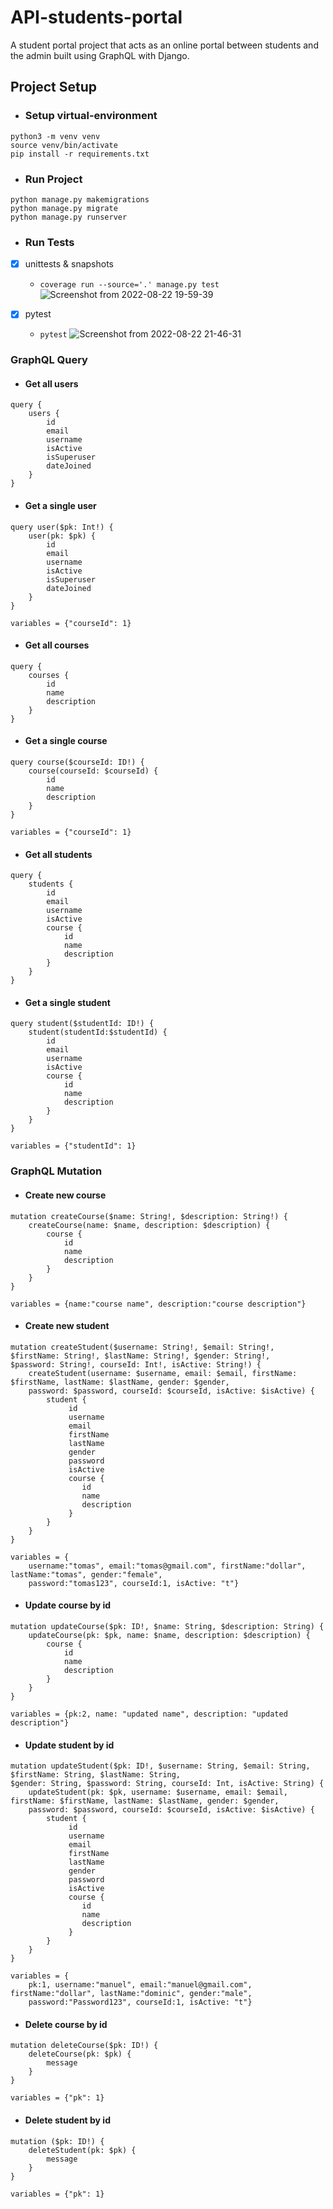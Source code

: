 # API-students-portal
A student portal project that acts as an online portal between students and the admin built using GraphQL with Django.

## Project Setup

- ### Setup virtual-environment
```
python3 -m venv venv
source venv/bin/activate
pip install -r requirements.txt
```

- ### Run Project
```
python manage.py makemigrations
python manage.py migrate
python manage.py runserver
```

- ### Run Tests
 - [x] unittests & snapshots
    - ```coverage run --source='.' manage.py test```
    ![Screenshot from 2022-08-22 19-59-39](https://user-images.githubusercontent.com/50827537/185996421-f0fd563c-d969-4a86-8fe5-383048cf3fc3.png)

 - [x] pytest
    - ```pytest```
    ![Screenshot from 2022-08-22 21-46-31](https://user-images.githubusercontent.com/50827537/185996445-5241ef29-39d8-4943-bcb9-80138f459e78.png)

### GraphQL Query

- #### Get all users
```
query {
    users {
        id
        email
        username
        isActive
        isSuperuser
        dateJoined
    }
}
```

- #### Get a single user
```
query user($pk: Int!) {
    user(pk: $pk) {
        id
        email
        username
        isActive
        isSuperuser
        dateJoined
    }
}

variables = {"courseId": 1}
```

- #### Get all courses
```
query {
    courses {
        id
        name
        description
    }
}
```

- #### Get a single course
```
query course($courseId: ID!) {
    course(courseId: $courseId) {
        id
        name
        description
    }
}

variables = {"courseId": 1}
```

- #### Get all students
```
query {
    students {
        id
        email
        username
        isActive
        course {
            id
            name
            description
        }
    }
}
```

- #### Get a single student
```
query student($studentId: ID!) {
    student(studentId:$studentId) {
        id
        email
        username
        isActive
        course {
            id
            name
            description
        }
    }
}

variables = {"studentId": 1}
```

### GraphQL Mutation

- #### Create new course
```
mutation createCourse($name: String!, $description: String!) {
    createCourse(name: $name, description: $description) {
        course {
            id 
            name
            description
        }
    }
}

variables = {name:"course name", description:"course description"}
```

- #### Create new student
```
mutation createStudent($username: String!, $email: String!, $firstName: String!, $lastName: String!, $gender: String!, 
$password: String!, courseId: Int!, isActive: String!) {
    createStudent(username: $username, email: $email, firstName: $firstName, lastName: $lastName, gender: $gender, 
    password: $password, courseId: $courseId, isActive: $isActive) {
        student {
             id 
             username
             email
             firstName
             lastName
             gender
             password
             isActive
             course { 
                id 
                name 
                description
             }
        }
    }
}

variables = {
    username:"tomas", email:"tomas@gmail.com", firstName:"dollar", lastName:"tomas", gender:"female", 
    password:"tomas123", courseId:1, isActive: "t"}
```

- #### Update course by id
```
mutation updateCourse($pk: ID!, $name: String, $description: String) {
    updateCourse(pk: $pk, name: $name, description: $description) {
        course {
            id 
            name
            description
        }
    }
}

variables = {pk:2, name: "updated name", description: "updated description"}
```

- #### Update student by id
```
mutation updateStudent($pk: ID!, $username: String, $email: String, $firstName: String, $lastName: String, 
$gender: String, $password: String, courseId: Int, isActive: String) {
    updateStudent(pk: $pk, username: $username, email: $email, firstName: $firstName, lastName: $lastName, gender: $gender, 
    password: $password, courseId: $courseId, isActive: $isActive) {
        student {
             id 
             username
             email
             firstName
             lastName
             gender
             password
             isActive
             course { 
                id 
                name 
                description
             }
        }
    }
}

variables = {
    pk:1, username:"manuel", email:"manuel@gmail.com", firstName:"dollar", lastName:"dominic", gender:"male", 
    password:"Password123", courseId:1, isActive: "t"}
```

- #### Delete course by id
```
mutation deleteCourse($pk: ID!) {
    deleteCourse(pk: $pk) {
        message 
    }
}

variables = {"pk": 1}
```

- #### Delete student by id
```
mutation ($pk: ID!) {
    deleteStudent(pk: $pk) {
        message 
    }
}

variables = {"pk": 1}
```
